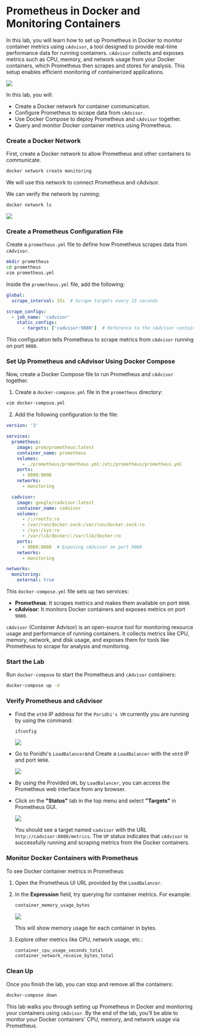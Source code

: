 # Prometheus in Docker and Monitoring Containers

In this lab, you will learn how to set up Prometheus in Docker to monitor container metrics using `cAdvisor`, a tool designed to provide real-time performance data for running containers. `cAdvisor` collects and exposes metrics such as CPU, memory, and network usage from your Docker containers, which Prometheus then scrapes and stores for analysis. This setup enables efficient monitoring of containerized applications.

![](https://github.com/poridhiEng/poridhi-labs/raw/main/Poridhi%20Labs/Observability%20and%20Monitoring/Prometheus%20Labs/Lab%2009/images/lab9-logo.svg)

In this lab, you will:
- Create a Docker network for container communication.
- Configure Prometheus to scrape data from `cAdvisor`.
- Use Docker Compose to deploy Prometheus and `cAdvisor` together.
- Query and monitor Docker container metrics using Prometheus.

### Create a Docker Network
First, create a Docker network to allow Prometheus and other containers to communicate.

```bash
docker network create monitoring
```
We will use this network to connect Prometheus and cAdvisor.

We can verify the network by running:

```bash
docker network ls
```

![](https://github.com/poridhiEng/poridhi-labs/blob/main/Poridhi%20Labs/Observability%20and%20Monitoring/Prometheus%20Labs/Lab%2009/images/lab91.png?raw=true)


### Create a Prometheus Configuration File

Create a `prometheus.yml` file to define how Prometheus scrapes data from `cAdvisor`.

```bash
mkdir prometheus
cd prometheus
vim prometheus.yml
```

Inside the `prometheus.yml` file, add the following:

```yaml
global:
  scrape_interval: 15s  # Scrape targets every 15 seconds

scrape_configs:
  - job_name: 'cadvisor'
    static_configs:
      - targets: ['cadvisor:9080']  # Reference to the cAdvisor container running on port 9080
```

This configuration tells Prometheus to scrape metrics from `cAdvisor` running on port `9080`.

### Set Up Prometheus and cAdvisor Using Docker Compose

Now, create a Docker Compose file to run Prometheus and `cAdvisor` together.

1. Create a `docker-compose.yml` file in the `prometheus` directory:

```bash
vim docker-compose.yml
```

2. Add the following configuration to the file:

```yaml
version: '3'

services:
  prometheus:
    image: prom/prometheus:latest
    container_name: prometheus
    volumes:
      - ./prometheus/prometheus.yml:/etc/prometheus/prometheus.yml
    ports:
      - 9090:9090
    networks:
      - monitoring

  cadvisor:
    image: google/cadvisor:latest
    container_name: cadvisor
    volumes:
      - /:/rootfs:ro
      - /var/run/docker.sock:/var/run/docker.sock:ro
      - /sys:/sys:ro
      - /var/lib/docker/:/var/lib/docker:ro
    ports:
      - 9080:8080  # Exposing cAdvisor on port 9080
    networks:
      - monitoring

networks:
  monitoring:
    external: true
```

This `docker-compose.yml` file sets up two services:
- **Prometheus**: It scrapes metrics and makes them available on port `9090`.
- **cAdvisor**: It monitors Docker containers and exposes metrics on port `9080`.


`cAdvisor` (Container Advisor) is an open-source tool for monitoring resource usage and performance of running containers. It collects metrics like CPU, memory, network, and disk usage, and exposes them for tools like Prometheus to scrape for analysis and monitoring.

### Start the Lab

Run `docker-compose` to start the Prometheus and `cAdvisor` containers:

```bash
docker-compose up -d
```

### Verify Prometheus and cAdvisor

- Find the `eth0` IP address for the `Poridhi's VM` currently you are running by using the command:

  ```bash
  ifconfig
  ```
  ![](https://github.com/poridhiEng/poridhi-labs/blob/main/Poridhi%20Labs/Observability%20and%20Monitoring/Prometheus%20Labs/Lab%2005/images/lab-59.png?raw=true)
    
- Go to Poridhi's `LoadBalancer`and Create a `LoadBalancer` with the `eht0` IP and port `9090`.

  ![](https://github.com/poridhiEng/poridhi-labs/blob/main/Poridhi%20Labs/Observability%20and%20Monitoring/Prometheus%20Labs/Lab%2005/images/new-11.png?raw=true)

- By using the Provided `URL` by `LoadBalancer`, you can access the Prometheus web interface from any browser.

-  Click on the **"Status"** tab in the top menu and select **"Targets"** in Prometheus GUI.

   ![](https://github.com/poridhiEng/poridhi-labs/blob/main/Poridhi%20Labs/Observability%20and%20Monitoring/Prometheus%20Labs/Lab%2009/images/lab95.png?raw=true)
       
   You should see a target named `cadvisor` with the URL `http://cadvisor:8080/metrics`. The `UP` status indicates that `cAdvisor` is successfully running and scraping metrics from the Docker containers.

### Monitor Docker Containers with Prometheus

To see Docker container metrics in Prometheus:

1. Open the Prometheus UI URL provided by the `LoadBalancer`.
2. In the **Expression** field, try querying for container metrics. For example:
   ```bash
   container_memory_usage_bytes
   ```

   ![](https://github.com/poridhiEng/poridhi-labs/blob/main/Poridhi%20Labs/Observability%20and%20Monitoring/Prometheus%20Labs/Lab%2009/images/lab94.png?raw=true)

   This will show memory usage for each container in bytes.

3. Explore other metrics like CPU, network usage, etc.:
   ```bash
   container_cpu_usage_seconds_total
   container_network_receive_bytes_total
   ```

### Clean Up
Once you finish the lab, you can stop and remove all the containers:

```bash
docker-compose down
```

This lab walks you through setting up Prometheus in Docker and monitoring your containers using `cAdvisor`. By the end of the lab, you’ll be able to monitor your Docker containers' CPU, memory, and network usage via Prometheus.
